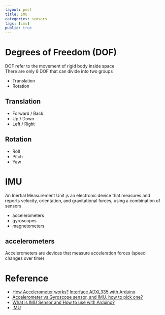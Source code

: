 ```yaml
---
layout: post
title: IMU
categories: sensors
tags: [imu]
public: true
---
```



# Degrees of Freedom (DOF)
DOF refer to the movement of rigid body inside space  
There are only 6 DOF that can divide into two groups
- Translation
- Rotation

## Translation
- Forward / Back
- Up / Down
- Left / Right

## Rotation
- Roll
- Pitch
- Yaw

# IMU
An Inertial Measurement Unit ןs an electronic device that measures and reports velocity, orientation, and gravitational forces, using a combination of sensors 
- accelerometers
- gyroscopes
- magnetometers

## accelerometers
Accelerometers are devices that measure acceleration forces (speed changes over time)


# Reference
- [How Accelerometer works? Interface ADXL335 with Arduino](https://lastminuteengineers.com/adxl335-accelerometer-arduino-tutorial/)
- [Accelerometer vs Gyroscope sensor, and IMU, how to pick one?](https://www.seeedstudio.com/blog/2019/12/24/what-is-accelerometer-gyroscope-and-how-to-pick-one/)
- [What is IMU Sensor and How to use with Arduino?](https://www.seeedstudio.com/blog/2020/01/17/what-is-imu-sensor-overview-with-arduino-usage-guide/)
- [IMU](https://habr.com/en/post/499190/)